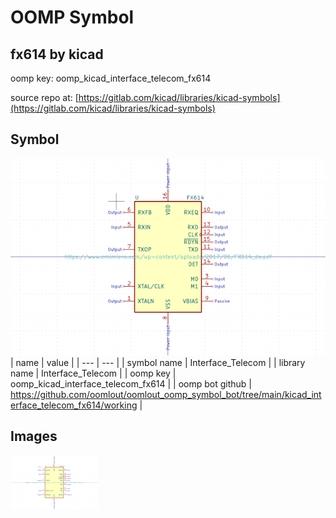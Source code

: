 # OOMP Symbol  
## fx614  by kicad  
  
oomp key: oomp_kicad_interface_telecom_fx614  
  
source repo at: [https://gitlab.com/kicad/libraries/kicad-symbols](https://gitlab.com/kicad/libraries/kicad-symbols)  
## Symbol  
  
[![working.png](working_600.png)](working.png)  
| name | value | 
| --- | --- | 
| symbol name | Interface_Telecom | 
| library name | Interface_Telecom | 
| oomp key | oomp_kicad_interface_telecom_fx614 | 
| oomp bot github | https://github.com/oomlout/oomlout_oomp_symbol_bot/tree/main/kicad_interface_telecom_fx614/working | 
## Images  
  
[![working.png](working_140.png)](working.png)  
